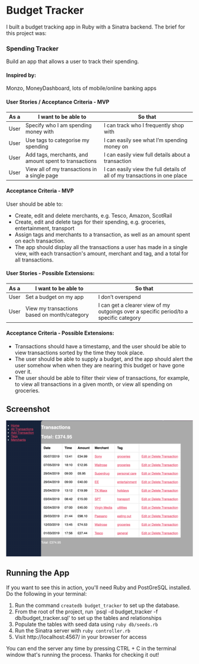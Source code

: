# Budget Tracker
I built a budget tracking app in Ruby with a Sinatra backend. The brief for this project was:

### Spending Tracker

Build an app that allows a user to track their spending.

#### Inspired by:
Monzo, MoneyDashboard, lots of mobile/online banking apps

#### User Stories / Acceptance Criteria - MVP

| As a  | I want to be able to  | So that |
|---|---|---|
| User | Specify who I am spending money with | I can track who I frequently shop with |
| User | Use tags to categorise my spending|I can easily see what I’m spending money on |
| User | Add tags, merchants, and amount spent to transactions| I can easily view full details about a transaction|
| User | View all of my transactions in a single page | I can easily view the full details of all of my transactions in one place|


#### Acceptance Criteria - MVP

User should be able to:
* Create, edit and delete merchants, e.g. Tesco, Amazon, ScotRail
* Create, edit and delete tags for their spending, e.g. groceries, entertainment, transport
* Assign tags and merchants to a transaction, as well as an amount spent on each transaction.
* The app should display all the transactions a user has made in a single view, with each transaction's amount, merchant and tag, and a total for all transactions.

#### User Stories - Possible Extensions:
| As a  | I want to be able to  | So that |
|---|---|---|
| User | Set a budget on my app | I don’t overspend |
| User | View my transactions based on month/category | I can get a clearer view of my outgoings over a specific period/to a specific category |

#### Acceptance Criteria - Possible Extensions:
* Transactions should have a timestamp, and the user should be able to view transactions sorted by the time they took place.
* The user should be able to supply a budget, and the app should alert the user somehow when when they are nearing this budget or have gone over it.
* The user should be able to filter their view of transactions, for example, to view all transactions in a given month, or view all spending on groceries.

## Screenshot
<img src="images/budget-tracker.png" width=700 />


## Running the App
If you want to see this in action, you'll need Ruby and PostGreSQL installed. Do the following in your terminal:

1. Run the command `createdb budget_tracker` to set up the database.
2. From the root of the project, run `psql -d budget_tracker -f db/budget_tracker.sql' to set up the tables and relationships
3. Populate the tables with seed data using `ruby db/seeds.rb` 
4. Run the Sinatra server with `ruby controller.rb`
5. Visit http://localhost:4567/ in your browser for access

You can end the server any time by pressing CTRL + C in the terminal window that's running the process. Thanks for checking it out!
